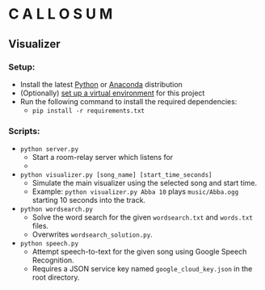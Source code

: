# C A L L O S U M
## Visualizer

### Setup:

- Install the latest [Python](https://www.python.org/) or [Anaconda](https://www.anaconda.com/) distribution
- (Optionally)
  [set up a virtual environment](https://www.geeksforgeeks.org/set-up-virtual-environment-for-python-using-anaconda/)
  for this project
- Run the following command to install the required dependencies:
    - `pip install -r requirements.txt`

### Scripts:

- `python server.py`
    - Start a room-relay server which listens for 
    - 
- `python visualizer.py [song_name] [start_time_seconds]`
    - Simulate the main visualizer using the selected song and start time.
    - Example: `python visualizer.py Abba 10` plays `music/Abba.ogg` starting 10 seconds into the track.
- `python wordsearch.py`
    - Solve the word search for the given `wordsearch.txt` and `words.txt` files.
    - Overwrites `wordsearch_solution.py`.
- `python speech.py`
    - Attempt speech-to-text for the given song using Google Speech Recognition.
    - Requires a JSON service key named `google_cloud_key.json` in the root directory.